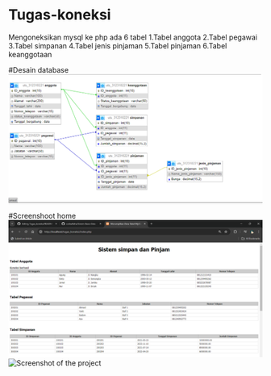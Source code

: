 # Tugas-koneksi
Mengoneksikan mysql ke php
ada 6 tabel
1.Tabel anggota
2.Tabel pegawai
3.Tabel simpanan
4.Tabel jenis pinjaman
5.Tabel pinjaman
6.Tabel keanggotaan

#Desain database
![Screenshot of the project](https://github.com/Dimasi1234/Tugas-koneksi/blob/main/db.png)

#Screenshoot home
![Screenshot of the project](https://github.com/Dimasi1234/Tugas-koneksi/blob/main/home.png)
![Screenshot of the project]([https://github.com/Dimasi1234/Tugas-koneksi/blob/main/home.png](https://github.com/Dimasi1234/Tugas-koneksi/blob/main/home%20(2).png))
